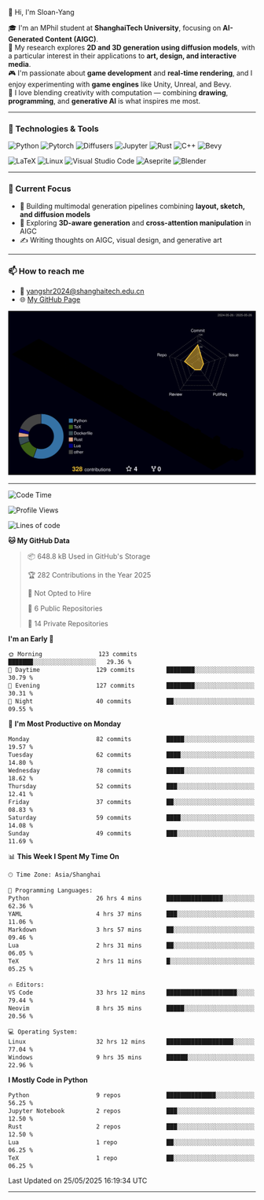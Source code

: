 👋 Hi, I'm Sloan-Yang

🎓 I'm an MPhil student at **ShanghaiTech University**, focusing on **AI-Generated Content (AIGC)**.  
🧠 My research explores **2D and 3D generation using diffusion models**, with a particular interest in their applications to **art, design, and interactive media**.  
🎮 I'm passionate about **game development** and **real-time rendering**, and I enjoy experimenting with **game engines** like Unity, Unreal, and Bevy.  
🎨 I love blending creativity with computation — combining **drawing**, **programming**, and **generative AI** is what inspires me most.

---

### 🧰 Technologies & Tools

![Python](https://img.shields.io/badge/python-%233776AB.svg?style=for-the-badge&logo=python&logoColor=white)
![Pytorch](https://img.shields.io/badge/pytorch-%23EE4C2C.svg?style=for-the-badge&logo=pytorch&logoColor=white)
![Diffusers](https://img.shields.io/badge/diffusers-HuggingFace-yellow?style=for-the-badge&logo=huggingface&logoColor=black)
![Jupyter](https://img.shields.io/badge/Jupyter-%23F37626.svg?style=for-the-badge&logo=Jupyter&logoColor=white)
![Rust](https://img.shields.io/badge/Rust-%23000000.svg?style=for-the-badge&logo=rust&logoColor=white)
![C++](https://img.shields.io/badge/C++-%2300599C.svg?style=for-the-badge&logo=c%2B%2B&logoColor=white)
![Bevy](https://img.shields.io/badge/Bevy-000000.svg?style=for-the-badge&logo=bevy&logoColor=white)

![LaTeX](https://img.shields.io/badge/LaTeX-47A141?style=for-the-badge&logo=latex&logoColor=white)
![Linux](https://img.shields.io/badge/Linux-FCC624?style=for-the-badge&logo=linux&logoColor=black)
![Visual Studio Code](https://img.shields.io/badge/VSCode-0078d7.svg?style=for-the-badge&logo=visual-studio-code&logoColor=white)
![Aseprite](https://img.shields.io/badge/Aseprite-FFFFFF?style=for-the-badge&logo=Aseprite&logoColor=%237D929E)
![Blender](https://img.shields.io/badge/Blender-F5792A?style=for-the-badge&logo=blender&logoColor=white)

---

### 🔭 Current Focus

- 🎨 Building multimodal generation pipelines combining **layout, sketch, and diffusion models**
- 🧪 Exploring **3D-aware generation** and **cross-attention manipulation** in AIGC
- ✍️ Writing thoughts on AIGC, visual design, and generative art

---

### 📫 How to reach me

- 📧 <a href="mailto:yangshr2024@shanghaitech.edu.cn">yangshr2024@shanghaitech.edu.cn</a>
- 🌐 [My GitHub Page](https://sloan-yang.github.io)  



![3D Profile](https://raw.githubusercontent.com/Sloan-Yang/Sloan-Yang/main/profile-3d-contrib/profile-night-rainbow.svg)

---


<!--START_SECTION:waka-->
![Code Time](http://img.shields.io/badge/Code%20Time-120%20hrs%2052%20mins-blue)

![Profile Views](http://img.shields.io/badge/Profile%20Views-129-blue)

![Lines of code](https://img.shields.io/badge/From%20Hello%20World%20I%27ve%20Written-1.9%20million%20lines%20of%20code-blue)

**🐱 My GitHub Data** 

> 📦 648.8 kB Used in GitHub's Storage 
 > 
> 🏆 282 Contributions in the Year 2025
 > 
> 🚫 Not Opted to Hire
 > 
> 📜 6 Public Repositories 
 > 
> 🔑 14 Private Repositories 
 > 
**I'm an Early 🐤** 

```text
🌞 Morning                123 commits         ███████░░░░░░░░░░░░░░░░░░   29.36 % 
🌆 Daytime                129 commits         ████████░░░░░░░░░░░░░░░░░   30.79 % 
🌃 Evening                127 commits         ████████░░░░░░░░░░░░░░░░░   30.31 % 
🌙 Night                  40 commits          ██░░░░░░░░░░░░░░░░░░░░░░░   09.55 % 
```
📅 **I'm Most Productive on Monday** 

```text
Monday                   82 commits          █████░░░░░░░░░░░░░░░░░░░░   19.57 % 
Tuesday                  62 commits          ████░░░░░░░░░░░░░░░░░░░░░   14.80 % 
Wednesday                78 commits          █████░░░░░░░░░░░░░░░░░░░░   18.62 % 
Thursday                 52 commits          ███░░░░░░░░░░░░░░░░░░░░░░   12.41 % 
Friday                   37 commits          ██░░░░░░░░░░░░░░░░░░░░░░░   08.83 % 
Saturday                 59 commits          ████░░░░░░░░░░░░░░░░░░░░░   14.08 % 
Sunday                   49 commits          ███░░░░░░░░░░░░░░░░░░░░░░   11.69 % 
```


📊 **This Week I Spent My Time On** 

```text
🕑︎ Time Zone: Asia/Shanghai

💬 Programming Languages: 
Python                   26 hrs 4 mins       ████████████████░░░░░░░░░   62.36 % 
YAML                     4 hrs 37 mins       ███░░░░░░░░░░░░░░░░░░░░░░   11.06 % 
Markdown                 3 hrs 57 mins       ██░░░░░░░░░░░░░░░░░░░░░░░   09.46 % 
Lua                      2 hrs 31 mins       ██░░░░░░░░░░░░░░░░░░░░░░░   06.05 % 
TeX                      2 hrs 11 mins       █░░░░░░░░░░░░░░░░░░░░░░░░   05.25 % 

🔥 Editors: 
VS Code                  33 hrs 12 mins      ████████████████████░░░░░   79.44 % 
Neovim                   8 hrs 35 mins       █████░░░░░░░░░░░░░░░░░░░░   20.56 % 

💻 Operating System: 
Linux                    32 hrs 12 mins      ███████████████████░░░░░░   77.04 % 
Windows                  9 hrs 35 mins       ██████░░░░░░░░░░░░░░░░░░░   22.96 % 
```

**I Mostly Code in Python** 

```text
Python                   9 repos             ██████████████░░░░░░░░░░░   56.25 % 
Jupyter Notebook         2 repos             ███░░░░░░░░░░░░░░░░░░░░░░   12.50 % 
Rust                     2 repos             ███░░░░░░░░░░░░░░░░░░░░░░   12.50 % 
Lua                      1 repo              ██░░░░░░░░░░░░░░░░░░░░░░░   06.25 % 
TeX                      1 repo              ██░░░░░░░░░░░░░░░░░░░░░░░   06.25 % 
```




 Last Updated on 25/05/2025 16:19:34 UTC
<!--END_SECTION:waka-->

---





